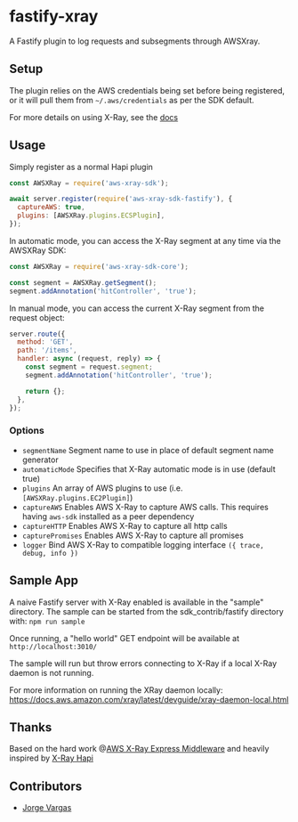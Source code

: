 # fastify-xray

A Fastify plugin to log requests and subsegments through AWSXray.

## Setup

The plugin relies on the AWS credentials being set before being registered, or it will pull them from
`~/.aws/credentials` as per the SDK default.

For more details on using X-Ray, see the [docs](https://docs.aws.amazon.com/xray-sdk-for-nodejs/latest/reference)

## Usage

Simply register as a normal Hapi plugin

```js
const AWSXRay = require('aws-xray-sdk');

await server.register(require('aws-xray-sdk-fastify'), {
  captureAWS: true,
  plugins: [AWSXRay.plugins.ECSPlugin],
});
```

In automatic mode, you can access the X-Ray segment at any time via the AWSXRay SDK:

```js
const AWSXRay = require('aws-xray-sdk-core');

const segment = AWSXRay.getSegment();
segment.addAnnotation('hitController', 'true');
```

In manual mode, you can access the current X-Ray segment from the request object:

```js
server.route({
  method: 'GET',
  path: '/items',
  handler: async (request, reply) => {
    const segment = request.segment;
    segment.addAnnotation('hitController', 'true');

    return {};
  },
});
```

### Options

- `segmentName` Segment name to use in place of default segment name generator
- `automaticMode` Specifies that X-Ray automatic mode is in use (default true)
- `plugins` An array of AWS plugins to use (i.e. `[AWSXRay.plugins.EC2Plugin]`)
- `captureAWS` Enables AWS X-Ray to capture AWS calls. This requires having `aws-sdk` installed as a peer dependency
- `captureHTTP` Enables AWS X-Ray to capture all http calls
- `capturePromises` Enables AWS X-Ray to capture all promises
- `logger` Bind AWS X-Ray to compatible logging interface `({ trace, debug, info })`

## Sample App

A naive Fastify server with X-Ray enabled is available in the "sample" directory.
The sample can be started from the sdk_contrib/fastify directory with: `npm run sample`

Once running, a "hello world" GET endpoint will be available at `http://localhost:3010/`

The sample will run but throw errors connecting to X-Ray if a local X-Ray daemon is not running.

For more information on running the XRay daemon locally:
https://docs.aws.amazon.com/xray/latest/devguide/xray-daemon-local.html

## Thanks

Based on the hard work @[AWS X-Ray Express Middleware](https://github.com/aws/aws-xray-sdk-node/tree/master/packages/express) and heavily inspired by [X-Ray Hapi](https://github.com/aws/aws-xray-sdk-node/tree/master/sdk_contrib/hapi)

## Contributors

- [Jorge Vargas](https://github.com/jorgevrgs)
